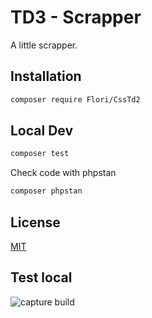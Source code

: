 # TD3 - Scrapper

A little scrapper.

## Installation

```bash 
composer require Flori/CssTd2
```

## Local Dev

```bash
composer test
```

Check code with phpstan
```bash
composer phpstan
```

## License
[MIT](https://choosealicense.com/licenses/mit/)

## Test local

![capture build](https://github.com/Florianeizd/css-td2/assets/84275449/d14f39d9-c9ef-4e89-92ed-316e6dc90b91)
